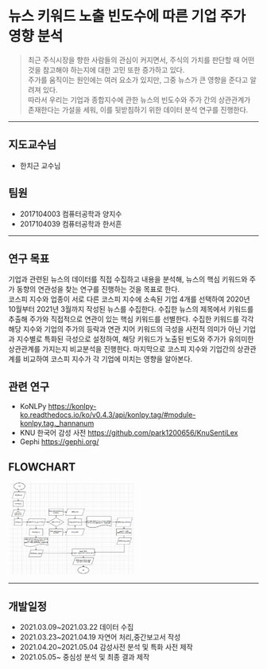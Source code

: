 # **뉴스 키워드 노출 빈도수에 따른 기업 주가 영향 분석**
> 최근 주식시장을 향한 사람들의 관심이 커지면서, 주식의 가치를 판단할 때 어떤 것을 참고해야 하는지에 대한 고민 또한 증가하고 있다.   
주가를 움직이는 원인에는 여러 요소가 있지만, 그중 뉴스가 큰 영향을 준다고 알려져 있다.   
따라서 우리는 기업과 종합지수에 관한 뉴스의 빈도수와 주가 간의 상관관계가 존재한다는 가설을 세워, 이를 뒷받침하기 위한 데이터 분석 연구를 진행한다.
   
---   
## **지도교수님**
* 한치근 교수님

## **팀원**
* 2017104003 컴퓨터공학과 양지수
* 2017104039 컴퓨터공학과 한서흔

---
## **연구 목표**
기업과 관련된 뉴스의 데이터를 직접 수집하고 내용을 분석해, 뉴스의 핵심 키워드와 주가 동향의 연관성을 찾는 연구를 진행하는 것을 목표로 한다.   
코스피 지수와 업종이 서로 다른 코스피 지수에 소속된 기업 4개를 선택하여 2020년 10월부터 2021년 3월까지 작성된 뉴스를 수집한다. 수집한 뉴스의 제목에서 키워드를 추출해 주가와 직접적으로 연관이 있는 핵심 키워드를 선별한다. 수집한 키워드를 각각 해당 지수와 기업의 주가의 등락과 연관 지어 키워드의 극성을 사전적 의미가 아닌 기업과 지수별로 특화된 극성으로 설정하여, 해당 키워드가 노출된 빈도와 주가가 유의미한 상관관계를 가지는지 비교분석을 진행한다. 마지막으로 코스피 지수와 기업간의 상관관계를 비교하여 코스피 지수가 각 기업에 미치는 영향을 알아본다.

## **관련 연구**
* KoNLPy <https://konlpy-ko.readthedocs.io/ko/v0.4.3/api/konlpy.tag/#module-konlpy.tag._hannanum>
* KNU 한국어 감성 사전 <https://github.com/park1200656/KnuSentiLex>
* Gephi <https://gephi.org/>

## **FLOWCHART**
<img src="/flowchart.png" width="50%" height="50%"></img>

---
## **개발일정**
* 2021.03.09~2021.03.22 데이터 수집
* 2021.03.23~2021.04.19 자연어 처리,중간보고서 작성
* 2021.04.20~2021.05.04 감성사전 분석 및 특화 사전 제작
* 2021.05.05~           중심성 분석 및 최종 결과 제작
